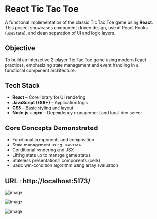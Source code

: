 # React Tic Tac Toe

A functional implementation of the classic Tic Tac Toe game using **React**. This project showcases component-driven design, use of React Hooks (`useState`), and clean separation of UI and logic layers.

## Objective

To build an interactive 2-player Tic Tac Toe game using modern React practices, emphasizing state management and event handling in a functional component architecture.

## Tech Stack

- **React** – Core library for UI rendering
- **JavaScript (ES6+)** – Application logic
- **CSS** – Basic styling and layout
- **Node.js + npm** – Dependency management and local dev server

## Core Concepts Demonstrated

- Functional components and composition
- State management using `useState`
- Conditional rendering and JSX
- Lifting state up to manage game status
- Stateless presentational components (cells)
- Basic win-condition algorithm using array evaluation

## URL : http://localhost:5173/

![image](https://github.com/user-attachments/assets/c7fd6f49-67e3-4365-9a62-91349e939d89)

![image](https://github.com/user-attachments/assets/49e3e353-c5b9-494c-a82f-48f24bc34dca)

![image](https://github.com/user-attachments/assets/a519fc71-0967-4e79-b1c6-b747d2731109)

